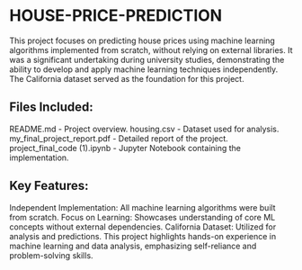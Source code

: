 # HOUSE-PRICE-PREDICTION

This project focuses on predicting house prices using machine learning algorithms implemented from scratch, without relying on external libraries. It was a significant undertaking during university studies, demonstrating the ability to develop and apply machine learning techniques independently. The California dataset served as the foundation for this project.

## Files Included:
README.md - Project overview.
housing.csv - Dataset used for analysis.
my_final_project_report.pdf - Detailed report of the project.
project_final_code (1).ipynb - Jupyter Notebook containing the implementation.

## Key Features:
Independent Implementation: All machine learning algorithms were built from scratch.
Focus on Learning: Showcases understanding of core ML concepts without external dependencies.
California Dataset: Utilized for analysis and predictions.
This project highlights hands-on experience in machine learning and data analysis, emphasizing self-reliance and problem-solving skills.





